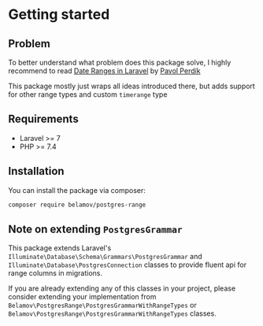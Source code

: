 # Getting started

## Problem

To better understand what problem does this package solve, 
I highly recommend to read [Date Ranges in Laravel](https://medium.com/@palypster/ranges-in-laravel-7-using-postgresql-c4bc69b91758) 
by [Pavol Perdík](https://github.com/palypster)

This package mostly just wraps all ideas introduced there, but adds support for other range types and custom `timerange` type

## Requirements

- Laravel >= 7
- PHP >= 7.4

## Installation

You can install the package via composer:

```bash
composer require belamov/postgres-range
```

## Note on extending `PostgresGrammar`

This package extends Laravel's `Illuminate\Database\Schema\Grammars\PostgresGrammar` and `Illuminate\Database\PostgresConnection` classes
 to provide fluent api for range columns in migrations.

If you are already extending any of this classes in your project, 
please consider extending your implementation from 
`Belamov\PostgresRange\PostgresGrammarWithRangeTypes` or `Belamov\PostgresRange\PostgresGrammarWithRangeTypes` classes.